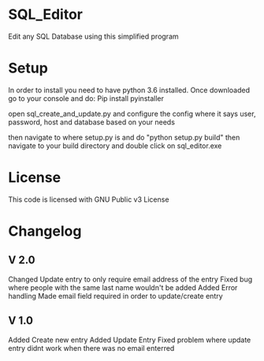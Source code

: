 # SQL_Editor
Edit any SQL Database using this simplified program

# Setup
In order to install you need to have python 3.6 installed.
Once downloaded go to your console and do: 
Pip install pyinstaller

open sql_create_and_update.py and configure the config where it says user, password, host and database
based on your needs

then navigate to where setup.py is and do "python setup.py build" 
then navigate to your build directory and double click on sql_editor.exe 

# License
This code is licensed with GNU Public v3 License

# Changelog
V 2.0
----------
Changed Update entry to only require email address of the entry
Fixed bug where people with the same last name wouldn't be added
Added Error handling
Made email field required in order to update/create entry


V 1.0
-----------
Added Create new entry 
Added Update Entry
Fixed problem where update entry didnt work when there was no email enterred
